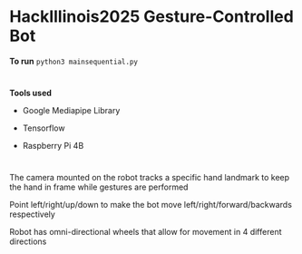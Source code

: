 # HackIllinois2025 Gesture-Controlled Bot

**To run**
``
python3 mainsequential.py
``
#

**Tools used**

- Google Mediapipe Library

- Tensorflow

- Raspberry Pi 4B

# 

The camera mounted on the robot tracks a specific hand landmark to keep the hand in frame while gestures are performed

Point left/right/up/down to make the bot move left/right/forward/backwards respectively

Robot has omni-directional wheels that allow for movement in 4 different directions
